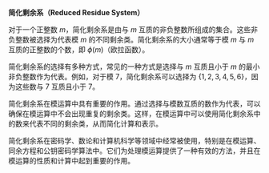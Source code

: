 **简化剩余系（Reduced Residue System）** 

对于一个正整数 $m$，简化剩余系是由与 $m$ 互质的非负整数所组成的集合。这些非负整数被选择为代表模 $m$ 的不同剩余类。简化剩余系的大小通常等于模 $m$ 与 $m$ 互质的正整数的个数，即 $\phi(m)$（欧拉函数）。

简化剩余系的选择有多种方式，常见的一种方式是选择与 $m$ 互质且小于 $m$ 的最小非负整数作为代表。例如，对于模 7，简化剩余系可以选择为 $\{1, 2, 3, 4, 5, 6\}$，因为这些数与 7 互质且小于 7。

简化剩余系在模运算中具有重要的作用。通过选择与模数互质的数作为代表，可以确保在模运算中不会出现重复的剩余类。这样，在模运算中可以使用简化剩余系中的数来代表不同的剩余类，从而简化计算和表示。

简化剩余系在密码学、数论和计算机科学等领域中经常被使用，特别是在模运算、同余方程和公钥密码学算法中。它们为处理模运算提供了一种有效的方法，并且在模运算的性质和计算中起到重要的作用。
